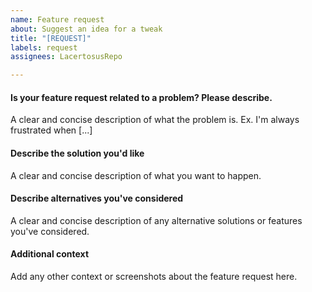 ```yaml
---
name: Feature request
about: Suggest an idea for a tweak
title: "[REQUEST]"
labels: request
assignees: LacertosusRepo

---
```


#### **Is your feature request related to a problem? Please describe.**
A clear and concise description of what the problem is. Ex. I'm always frustrated when [...]

#### **Describe the solution you'd like**
A clear and concise description of what you want to happen.

#### **Describe alternatives you've considered**
A clear and concise description of any alternative solutions or features you've considered.

#### **Additional context**
Add any other context or screenshots about the feature request here.
